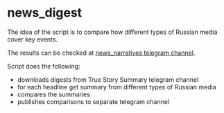 # news_digest
The idea of the script is to compare how different types of Russian media cover key events.

The results can be checked at [news_narratives telegram channel](https://t.me/news_narratives). 

Script does the following: 
- downloads digests from True Story Summary telegram channel
- for each headline get summary from different types of Russian media
- compares the summaries
- publishes comparisons to separate telegram channel
